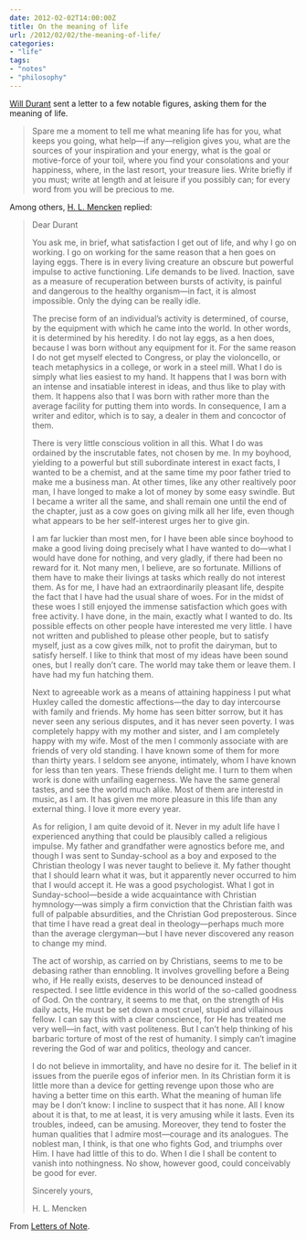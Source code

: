 ```yaml
---
date: 2012-02-02T14:00:00Z
title: On the meaning of life
url: /2012/02/02/the-meaning-of-life/
categories: 
- "life"
tags:
- "notes"
- "philosophy"
---
```


[Will Durant][1] sent a letter to a few notable figures, asking them for the meaning of life.

> Spare me a moment to tell me what meaning life has for you, what keeps you going, what help—if any—religion gives you, what are the sources of your inspiration and your energy, what is the goal or motive-force of your toil, where you find your consolations and your happiness, where, in the last resort, your treasure lies. Write briefly if you must; write at length and at leisure if you possibly can; for every word from you will be precious to me.

Among others, [H. L. Mencken][2] replied:

> Dear Durant
> 
> You ask me, in brief, what satisfaction I get out of life, and why I go on working. I go on working for the same reason that a hen goes on laying eggs. There is in every living creature an obscure but powerful impulse to active functioning. Life demands to be lived. Inaction, save as a measure of recuperation between bursts of activity, is painful and dangerous to the healthy organism—in fact, it is almost impossible. Only the dying can be really idle.
> 
> The precise form of an individual’s activity is determined, of course, by the equipment with which he came into the world. In other words, it is determined by his heredity. I do not lay eggs, as a hen does, because I was born without any equipment for it. For the same reason I do not get myself elected to Congress, or play the violoncello, or teach metaphysics in a college, or work in a steel mill. What I do is simply what lies easiest to my hand. It happens that I was born with an intense and insatiable interest in ideas, and thus like to play with them. It happens also that I was born with rather more than the average facility for putting them into words. In consequence, I am a writer and editor, which is to say, a dealer in them and concoctor of them.
> 
> There is very little conscious volition in all this. What I do was ordained by the inscrutable fates, not chosen by me. In my boyhood, yielding to a powerful but still subordinate interest in exact facts, I wanted to be a chemist, and at the same time my poor father tried to make me a business man. At other times, like any other realtively poor man, I have longed to make a lot of money by some easy swindle. But I became a writer all the same, and shall remain one until the end of the chapter, just as a cow goes on giving milk all her life, even though what appears to be her self-interest urges her to give gin.
> 
> I am far luckier than most men, for I have been able since boyhood to make a good living doing precisely what I have wanted to do—what I would have done for nothing, and very gladly, if there had been no reward for it. Not many men, I believe, are so fortunate. Millions of them have to make their livings at tasks which really do not interest them. As for me, I have had an extraordinarily pleasant life, despite the fact that I have had the usual share of woes. For in the midst of these woes I still enjoyed the immense satisfaction which goes with free activity. I have done, in the main, exactly what I wanted to do. Its possible effects on other people have interested me very little. I have not written and published to please other people, but to satisfy myself, just as a cow gives milk, not to profit the dairyman, but to satisfy herself. I like to think that most of my ideas have been sound ones, but I really don’t care. The world may take them or leave them. I have had my fun hatching them.
> 
> Next to agreeable work as a means of attaining happiness I put what Huxley called the domestic affections—the day to day intercourse with family and friends. My home has seen bitter sorrow, but it has never seen any serious disputes, and it has never seen poverty. I was completely happy with my mother and sister, and I am completely happy with my wife. Most of the men I commonly associate with are friends of very old standing. I have known some of them for more than thirty years. I seldom see anyone, intimately, whom I have known for less than ten years. These friends delight me. I turn to them when work is done with unfailing eagerness. We have the same general tastes, and see the world much alike. Most of them are interestd in music, as I am. It has given me more pleasure in this life than any external thing. I love it more every year.
> 
> As for religion, I am quite devoid of it. Never in my adult life have I experienced anything that could be plausibly called a religious impulse. My father and grandfather were agnostics before me, and though I was sent to Sunday-school as a boy and exposed to the Christian theology I was never taught to believe it. My father thought that I should learn what it was, but it apparently never occurred to him that I would accept it. He was a good psychologist. What I got in Sunday-school—beside a wide acquaintance with Christian hymnology—was simply a firm conviction that the Christian faith was full of palpable absurdities, and the Christian God preposterous. Since that time I have read a great deal in theology—perhaps much more than the average clergyman—but I have never discovered any reason to change my mind.
> 
> The act of worship, as carried on by Christians, seems to me to be debasing rather than ennobling. It involves grovelling before a Being who, if He really exists, deserves to be denounced instead of respected. I see little evidence in this world of the so-called goodness of God. On the contrary, it seems to me that, on the strength of His daily acts, He must be set down a most cruel, stupid and villainous fellow. I can say this with a clear conscience, for He has treated me very well—in fact, with vast politeness. But I can’t help thinking of his barbaric torture of most of the rest of humanity. I simply can’t imagine revering the God of war and politics, theology and cancer.
> 
> I do not believe in immortality, and have no desire for it. The belief in it issues from the puerile egos of inferior men. In its Christian form it is little more than a device for getting revenge upon those who are having a better time on this earth. What the meaning of human life may be I don’t know: I incline to suspect that it has none. All I know about it is that, to me at least, it is very amusing while it lasts. Even its troubles, indeed, can be amusing. Moreover, they tend to foster the human qualities that I admire most—courage and its analogues. The noblest man, I think, is that one who fights God, and triumphs over Him. I have had little of this to do. When I die I shall be content to vanish into nothingness. No show, however good, could conceivably be good for ever.
> 
> Sincerely yours,
> 
> H. L. Mencken

From [Letters of Note][3].

[1]: http://en.wikipedia.org/wiki/Will_Durant
[2]: http://en.wikipedia.org/wiki/H._L._Mencken
[3]: http://www.lettersofnote.com/2012/01/on-meaning-of-life.html
